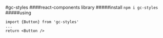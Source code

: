 <!-- vim: syntax=Markdown -->
#gc-styles
####react-components library
#####install
```npm i gc-styles```
#####using
```
import {Button} from 'gc-styles'
...
return <Button />
```

